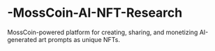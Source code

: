 # -MossCoin-AI-NFT-Research
MossCoin-powered platform for creating, sharing, and monetizing AI-generated art prompts as unique NFTs.

